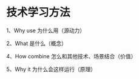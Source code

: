 # 技术学习方法

1、Why use 为什么用（源动力）

2、What 是什么（概念）

4、How combine 怎么和其他技术、场景结合（价值）

5、Why it 为什么会这样运行（原理）     